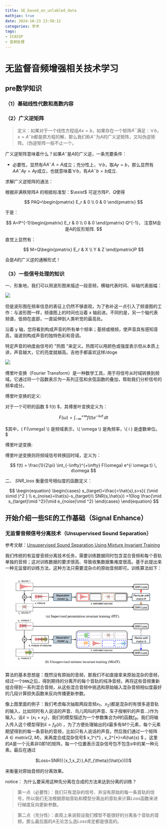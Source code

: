 ```yaml
---
title: SE_based_on_unlabled_data
mathjax: true
date: 2024-10-23 23:58:12
categories: 学术
tags:
- ICASSP 
- 音频处理
---
```


# 无监督音频增强相关技术学习

## pre数学知识

### （1）基础线性代数和高数内容

### （2）广义逆矩阵

> 定义：如果对于一个线性方程组$Ax=b$，如果存在一个矩阵$A^{-}$满足：$\forall b$，$x=A^{-}b$都是原方程的解，那么我们称$A^{-}$为$A$的广义逆矩阵，又叫伪逆矩阵。（伪逆矩阵一般不止一个。

广义逆矩阵意味着什么？如果$A^-$是$A$的广义逆，一条充要条件：    

- 必要性，显然有$AA^-A=A$成立；充分性上，$\forall b$，取$Ay=b$，那么显然有$AA^-Ay=Ay$成立，也就意味着$\forall b$，有$AA^-b=b$成立.


求解广义逆矩阵的通法：

根据非满秩矩阵$A$ 的相抵标准型：$\exist$ 可逆方阵$P、Q$使得

$$
PAQ=\begin{pmatrix} E_r & 0 \\ 0 & 0 \end{pmatrix}
$$

于是：

$$
A=P^{-1}\begin{pmatrix} E_r & 0 \\ 0 & 0 \end{pmatrix} Q^{-1}，
注意M会是A的反形矩阵.
$$

直觉上显然有：

$$
M=Q\begin{pmatrix} E_r & X \\ Y & Z \end{pmatrix}P
$$

会是$A$的广义逆的通解形式！

### （3）一些信号处理的知识

一、形象地，我们可以用波形图来描述一段音频，横轴代表时间、纵轴代表振幅：

![](https://static.emastered.com/images/blog-assets/7093.webp)

但是波形图在频率信息的表征上仍然不够直观，为了弥补这一点引入了频谱图的工作：与波形图一样，频谱图上的时间也沿着 x 轴前进。不同的是，另一个轴代表频谱，低频在底部，一直延伸到人类听觉的最高处。

沿着 y 轴，您将看到构成声音的所有单个频率；基频或根频，使声音具有感知音高，谐波则构成声音的独特色彩和音调。

特定声音的响度由信号的 "热图 "来定义。热图可以用颜色或强度表示但从本质上讲，声音越大，它的亮度就越高。吉他手都喜欢这样/doge

![](https://static.emastered.com/images/blog-assets/7084.webp)

傅里叶变换（Fourier Transform）是一种数学工具，用于将信号从时域转换到频域。它通过将一个函数表示为一系列正弦和余弦函数的叠加，帮助我们分析信号的频率成分。

傅里叶变换的定义:

对于一个可积的函数 $ f(t) $，其傅里叶变换定义为：

$$
F(\omega) = \int_{-\infty}^{+\infty} f(t) e^{-i \omega t} \, dt
$$

$其中，( F(\omega) \) 是频域表示，\( \omega \) 是角频率，\( i ) 是虚数单位。$

傅里叶逆变换:

傅里叶逆变换则将频域信号转换回时域，定义为：

$$
f(t) = \frac{1}{2\pi} \int_{-\infty}^{+\infty} F(\omega) e^{i \omega t} \, d\omega
$$


二、 $SNR\_loss$ 衡量信号相似度的函数定义：

$$
\begin{equation}
    \begin{cases}
        s_{target}=\frac{<\hat{s},s>s}{ {\mid s\mid }^2 } \\
        e_{noise}=\hat{s}-s_{target}\\
        SNR(s,\hat{s}) =10log \frac{\mid s_{target}\mid ^2}{\mid e_{noise}\mid ^2} 
    \end{cases}
\end{equation}
$$


## 开始介绍一些SE的工作基础（Signal Enhance）

### 无监督音频信号分离技术（Unsupervised Sound Separation）

参考文献：[Unsupervised Sound Separation Using Mixture Invariant Training](https://arxiv.org/pdf/2006.12701)



我们传统的有监督音频分离技术任务，需要训练数据同时包含混合音频和每个音轨单独的音频；这对训练数据的要求很高、导致收集数据集难度很高。基于此提出来一种无监督的训练方法，这种方法只需要混杂の的原始音频即可。训练算法如下：

<center>
    <img src="/pics/mixit.png">
</center>


算法的基本思想是：既然没有原始的音频，那我们不如直接拿来原始混杂的音频，经过一个`DNN`之后，得到期待的分离开的每个音轨的纯净音频，再将这些音频重新组合得到一系列混合音频，从这些混合音频中挑选和原始输入混杂音频相似度最好的几段计算损失函数来反向传播更新参数。

像上图里面的例子：我们考虑每次抽取两段音频$x_1$、$x_2$(都是混杂的有很多道音轨的输入，比如同时有人说话的声音、鸟儿鸣叫的声音、车子按喇叭的声音...)作为输入，设$\hat{x}=(x_1+x_2)$，我们的模型描述为一个参数集合为$\theta$的函数$f_{\theta}$，我们将输入传入这个模型得到$\hat{s}=f_{\theta}(\hat{x})$ ，为了方便处理输出的$\hat{s}$最多有$M$个元素，每个元素期望得到的每一条音轨的音频，比如只有人说话的声音。然后我们通过一个矩阵$A \in matrix(2,M)$，来再度合成混杂信号$ x_1^{\*} , x_2^{\*}=A\hat{s} $ 。这里的$A$是一个元素非0即1的矩阵，每一个位置表示混杂信号包不包含$s$中的某一种元素。最后在通过

<center>
$Loss=SNR({（x_1,x_2）},A(f_{\theta}(\hat{x})))$
</center>

来衡量对原始音频的分离效果。

notice： 为什么要采用这种先分离在合成的方法来达到分离的训练？

> 第一点（必要性）：我们只有混杂的信号、并没有原始的每一条音轨的信号，所以我们无法根据原始音轨和模型分离出的音轨来计算$Loss$函数来进行梯度反向更新参数。

> 第二点（充分性）：直观上来说假设我们模型不能很好的分离各个音轨的音频，那么最后面的$A$无论怎么选$Loss$肯定都是很高的。